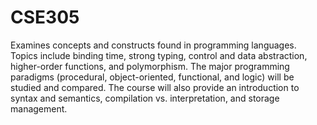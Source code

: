 # CSE305
Examines concepts and constructs found in programming languages. Topics include binding time, strong typing, control and data abstraction, higher-order functions, and polymorphism. The major programming paradigms (procedural, object-oriented, functional, and logic) will be studied and compared. The course will also provide an introduction to syntax and semantics, compilation vs. interpretation, and storage management.
